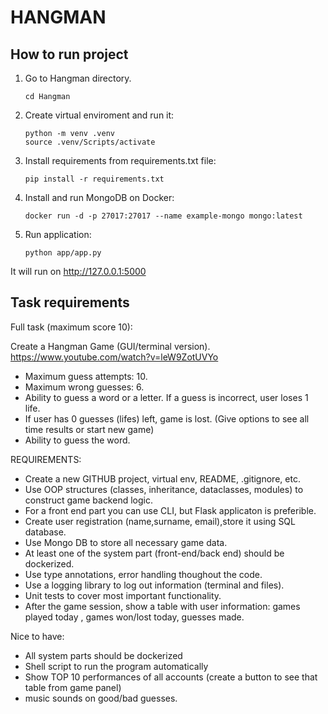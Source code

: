 
# HANGMAN

## How to run project

1. Go to Hangman directory.
    ```
    cd Hangman
    ```
2. Create virtual enviroment and run it:
    ```
    python -m venv .venv
    source .venv/Scripts/activate
    ```
3. Install requirements from requirements.txt file:
    ```
    pip install -r requirements.txt
    ```
4. Install and run MongoDB on Docker:
    ```
    docker run -d -p 27017:27017 --name example-mongo mongo:latest
    ```
5. Run application:
    ```
    python app/app.py
    ```

It will run on http://127.0.0.1:5000


## Task requirements
Full task (maximum score 10):

Create a Hangman Game (GUI/terminal version). https://www.youtube.com/watch?v=leW9ZotUVYo

- Maximum guess attempts: 10.
- Maximum wrong guesses: 6.
- Ability to guess a word or a letter. If a guess is incorrect, user loses 1 life.
- If user has 0 guesses (lifes) left, game is lost. (Give options to see all time results or start new game)
- Ability to guess the word.

REQUIREMENTS: 
- Create a new GITHUB project, virtual env, README, .gitignore, etc.
- Use OOP structures (classes, inheritance, dataclasses, modules) to construct game backend logic.
- For a front end part you can use CLI, but Flask applicaton is preferible. 
- Create user registration (name,surname, email),store it using SQL database.
- Use Mongo DB to store all necessary game data.
- At least one of the system part (front-end/back end) should be dockerized.
- Use type annotations, error handling thoughout the code.
- Use a logging library to log out information (terminal and files).
- Unit tests to cover most important functionality.
- After the game session, show a table with user information: games played today , games won/lost today, guesses made.

 
Nice to have:
 - All system parts should be dockerized
 - Shell script to run the program automatically
 - Show TOP 10 performances of all accounts (create a button to see that table from game panel) 
 - music sounds on good/bad guesses.